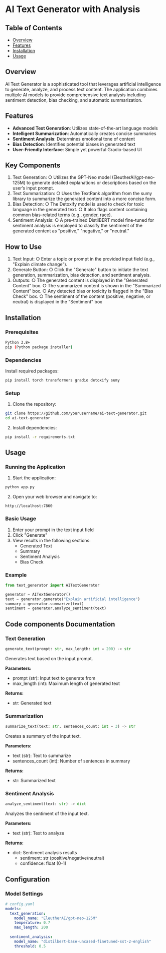 # AI Text Generator with Analysis

## Table of Contents
- [Overview](#overview)
- [Features](#features)
- [Installation](#installation)
- [Usage](#usage)

## Overview

AI Text Generator is a sophisticated tool that leverages artificial intelligence to generate, analyze, and process text content. The application combines multiple AI models to provide comprehensive text analysis including sentiment detection, bias checking, and automatic summarization.

## Features

- **Advanced Text Generation**: Utilizes state-of-the-art language models
- **Intelligent Summarization**: Automatically creates concise summaries
- **Sentiment Analysis**: Determines emotional tone of content
- **Bias Detection**: Identifies potential biases in generated text
- **User-Friendly Interface**: Simple yet powerful Gradio-based UI

## Key Components
1. Text Generation:
○ Utilizes the GPT-Neo model (EleutherAI/gpt-neo-125M) to generate
detailed explanations or descriptions based on the user’s input prompt.
2. Text Summarization:
○ Uses the TextRank algorithm from the sumy library to summarize the
generated content into a more concise form.
3. Bias Detection:
○ The Detoxify model is used to check for toxic language in the generated text.
○ It also flags content containing common bias-related terms (e.g., gender,
race).
4. Sentiment Analysis:
○ A pre-trained DistilBERT model fine-tuned for sentiment analysis is
employed to classify the sentiment of the generated content as "positive,"
"negative," or "neutral."

## How to Use
1. Text Input:
○ Enter a topic or prompt in the provided input field (e.g., "Explain climate
change").
2. Generate Button:
○ Click the "Generate" button to initiate the text generation, summarization, bias
detection, and sentiment analysis.
3. Outputs:
○ The generated content is displayed in the "Generated Content" box.
○ The summarized content is shown in the "Summarized Content" box.
○ Any detected bias or toxicity is flagged in the "Bias Check" box.
○ The sentiment of the content (positive, negative, or neutral) is displayed in the
"Sentiment" box

## Installation

### Prerequisites

```bash
Python 3.8+
pip (Python package installer)
```

### Dependencies

Install required packages:

```bash
pip install torch transformers gradio detoxify sumy
```

### Setup

1. Clone the repository:
```bash
git clone https://github.com/yourusername/ai-text-generator.git
cd ai-text-generator
```

2. Install dependencies:
```bash
pip install -r requirements.txt
```

## Usage

### Running the Application

1. Start the application:
```bash
python app.py
```

2. Open your web browser and navigate to:
```
http://localhost:7860
```

### Basic Usage

1. Enter your prompt in the text input field
2. Click "Generate"
3. View results in the following sections:
   - Generated Text
   - Summary
   - Sentiment Analysis
   - Bias Check

### Example

```python
from text_generator import AITextGenerator

generator = AITextGenerator()
text = generator.generate("Explain artificial intelligence")
summary = generator.summarize(text)
sentiment = generator.analyze_sentiment(text)
```


## Code components Documentation

### Text Generation

```python
generate_text(prompt: str, max_length: int = 200) -> str
```

Generates text based on the input prompt.

**Parameters:**
- prompt (str): Input text to generate from
- max_length (int): Maximum length of generated text

**Returns:**
- str: Generated text

### Summarization

```python
summarize_text(text: str, sentences_count: int = 3) -> str
```

Creates a summary of the input text.

**Parameters:**
- text (str): Text to summarize
- sentences_count (int): Number of sentences in summary

**Returns:**
- str: Summarized text

### Sentiment Analysis

```python
analyze_sentiment(text: str) -> dict
```

Analyzes the sentiment of the input text.

**Parameters:**
- text (str): Text to analyze

**Returns:**
- dict: Sentiment analysis results
  - sentiment: str (positive/negative/neutral)
  - confidence: float (0-1)

## Configuration

### Model Settings

```yaml
# config.yaml
models:
  text_generation:
    model_name: "EleutherAI/gpt-neo-125M"
    temperature: 0.7
    max_length: 200
  
  sentiment_analysis:
    model_name: "distilbert-base-uncased-finetuned-sst-2-english"
    threshold: 0.5
```

